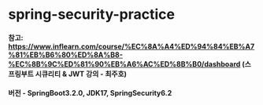 # spring-security-practice
#### 참고: https://www.inflearn.com/course/%EC%8A%A4%ED%94%84%EB%A7%81%EB%B6%80%ED%8A%B8-%EC%8B%9C%ED%81%90%EB%A6%AC%ED%8B%B0/dashboard (스프링부트 시큐리티 & JWT 강의 - 최주호)
#### 버전 - SpringBoot3.2.0, JDK17, SpringSecurity6.2 
